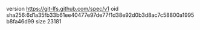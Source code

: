 version https://git-lfs.github.com/spec/v1
oid sha256:6d1a35fb33b61ee40477e97de77f1d38e92d0b3d8ac7c58800a1995b8fa46d99
size 23181
